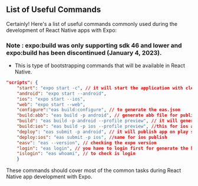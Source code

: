 ## List of Useful Commands
Certainly! Here's a list of useful commands commonly used during the development of React Native apps with Expo:

### Note : expo:build was only supporting sdk 46 and lower and expo:build has been discontinued (January 4, 2023).

- This is type of bootstrapping commands that will be available in React Native.

```json
"scripts": {
    "start": "expo start -c", // it will start the application with clear cache
    "android": "expo start --android",
    "ios": "expo start --ios",
    "web": "expo start --web",
    "configure":"eas build:configure", // to generate the eas.json
    "build:abb": "eas build -p android", // generate abb file for publish on play store
    "build": "eas build -p android --profile preview", // it will generate the apk file
    "build:ios": "eas build -p ios --profile preview", //this for ios app but required apple developer account pay once 99$
    "deploy": "eas submit -p android", // it will publish app on play store using cli
    "deploy:ios": "eas submit -p ios", //same for ios publish
    "easv": "eas --version", // checking the expo version 
    "login": "eas login", // you have to login first for generate the build
    "islogin": "eas whoami", // to check is login
    }
```

These commands should cover most of the common tasks during React Native app development with Expo.